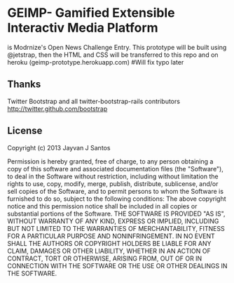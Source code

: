 # GEIMP- Gamified Extensible Interactiv Media Platform
is Modrnize's Open News Challenge Entry. This prototype will be built using @jetstrap, then  the HTML and CSS will be transferred to this repo and on heroku (geimp-prototype.herokuapp.com)
#Will fix typo later 
## Thanks
Twitter Bootstrap and all twitter-bootstrap-rails contributors
http://twitter.github.com/bootstrap


## License
Copyright (c) 2013 Jayvan J Santos

Permission is hereby granted, free of charge, to any person obtaining a copy of this software and associated documentation files (the "Software"), to deal in the Software without restriction, including without limitation the rights to use, copy, modify, merge, publish, distribute, sublicense, and/or sell copies of the Software, and to permit persons to whom the Software is furnished to do so, subject to the following conditions:
The above copyright notice and this permission notice shall be included in all copies or substantial portions of the Software.
THE SOFTWARE IS PROVIDED "AS IS", WITHOUT WARRANTY OF ANY KIND, EXPRESS OR IMPLIED, INCLUDING BUT NOT LIMITED TO THE WARRANTIES OF MERCHANTABILITY, FITNESS FOR A PARTICULAR PURPOSE AND NONINFRINGEMENT. IN NO EVENT SHALL THE AUTHORS OR COPYRIGHT HOLDERS BE LIABLE FOR ANY CLAIM, DAMAGES OR OTHER LIABILITY, WHETHER IN AN ACTION OF CONTRACT, TORT OR OTHERWISE, ARISING FROM, OUT OF OR IN CONNECTION WITH THE SOFTWARE OR THE USE OR OTHER DEALINGS IN THE SOFTWARE.